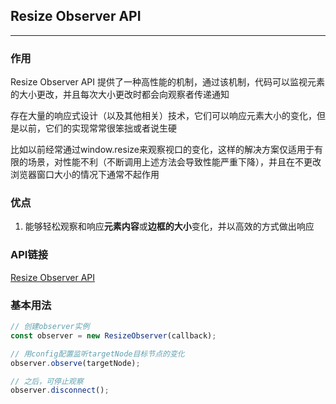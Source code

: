 ##  Resize Observer API

---

### 作用
<p>Resize Observer API 提供了一种高性能的机制，通过该机制，代码可以监视元素的大小更改，并且每次大小更改时都会向观察者传递通知</p>
<p>存在大量的响应式设计（以及其他相关）技术，它们可以响应元素大小的变化，但是以前，它们的实现常常很笨拙或者说生硬</p>
<p>比如以前经常通过window.resize来观察视口的变化，这样的解决方案仅适用于有限的场景，对性能不利（不断调用上述方法会导致性能严重下降），并且在不更改浏览器窗口大小的情况下通常不起作用</p>

### 优点
1. 能够轻松观察和响应<b>元素内容</b>或<b>边框的大小</b>变化，并以高效的方式做出响应

### API链接
[Resize Observer API](https://developer.mozilla.org/zh-CN/docs/Web/API/Resize_Observer_API)

### 基本用法
```javascript
// 创建observer实例
const observer = new ResizeObserver(callback);

// 用config配置监听targetNode目标节点的变化
observer.observe(targetNode);

// 之后，可停止观察
observer.disconnect();
```
